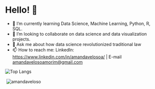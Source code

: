 # Hello! 👋

- 🌱 I’m currently learning Data Science, Machine Learning, Python, R, SQL.
- 👯 I’m looking to collaborate on data science and data visualization projects.
- 💬 Ask me about how data science revolutionized traditional law
- 📫 How to reach me: LinkedIn: <https://www.linkedin.com/in/amandavelosoa/> | E-mail <amandavelosoamorim@gmail.com>

![Top Langs](https://github-readme-stats.vercel.app/api/top-langs/?username=amandaveloso&size_weight=0.5&count_weight=0.5)
</div>
<p>&nbsp;<img align="center" src="https://github-readme-stats.vercel.app/api?username=amandaveloso&show_icons=true&locale=en" alt="amandaveloso" /></p>

<!--
**amandaveloso/amandaveloso** is a ✨ _special_ ✨ repository because its `README.md` (this file) appears on your GitHub profile.

Here are some ideas to get you started:

- 🔭 I’m currently working on ...
- 🌱 I’m currently learning ...
- 👯 I’m looking to collaborate on ...
- 🤔 I’m looking for help with ...
- 💬 Ask me about ...
- 📫 How to reach me: ...
- 😄 Pronouns: ...
- ⚡ Fun fact: ...
-->
